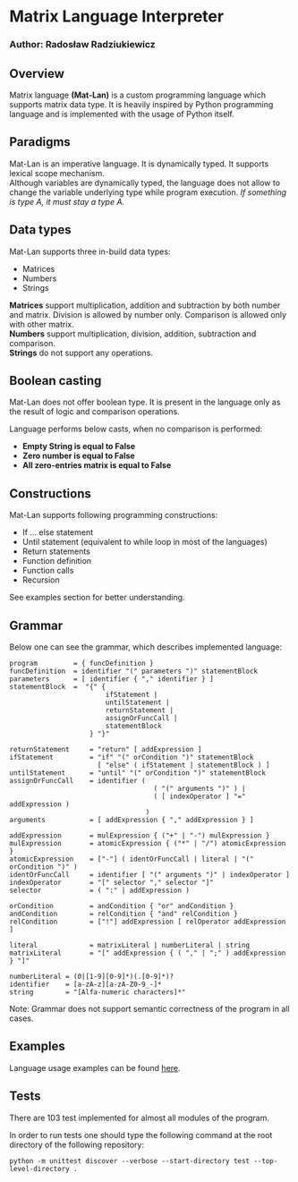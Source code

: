 # Matrix Language Interpreter

### Author: Radosław Radziukiewicz


## Overview

Matrix language **(Mat-Lan)** is a custom programming language which supports matrix data type. 
It is heavily inspired by Python programming language and is implemented with the usage 
of Python itself.  


## Paradigms

Mat-Lan is an imperative language. It is dynamically typed. It supports lexical scope 
mechanism. <br>
Although variables are dynamically typed, the language does not allow to change the 
variable underlying type while program execution.
*If something is type A, it must stay a type A.*


## Data types

Mat-Lan supports three in-build data types:

- Matrices 
- Numbers 
- Strings

**Matrices** support multiplication, addition and subtraction by both number and matrix. 
Division is allowed by number only. Comparison is allowed only with other matrix.
<br>
**Numbers** support multiplication, division, addition, subtraction and comparison.
<br>
**Strings** do not support any operations.


## Boolean casting

Mat-Lan does not offer boolean type. It is present in the language only as the result of 
logic and comparison operations. <br>

Language performs below casts, when no comparison is performed:
- **Empty String is equal to False** <br>
- **Zero number is equal to False** <br>
- **All zero-entries matrix is equal to False** <br>


## Constructions


Mat-Lan supports following programming constructions:

- If ... else statement
- Until statement (equivalent to while loop in most of the languages)
- Return statements
- Function definition 
- Function calls
- Recursion

See examples section for better understanding.


## Grammar 


Below one can see the grammar, which describes implemented language:


```
program         = { funcDefinition }
funcDefinition  = identifier "(" parameters ")" statementBlock
parameters      = [ identifier { "," identifier } ] 
statementBlock  =  "{" {
                        ifStatement |
                        untilStatement |
                        returnStatement |
                        assignOrFuncCall |
                        statementBlock
                    } "}"

returnStatement     = "return" [ addExpression ]
ifStatement         = "if" "(" orCondition ")" statementBlock
                      [ "else" ( ifStatement | statementBlock ) ]
untilStatement      = "until" "(" orCondition ")" statementBlock
assignOrFuncCall    = identifier ( 
                                    ( "(" arguments ")" ) |
                                    ( [ indexOperator ] "=" addExpression )
                                  )
arguments           = [ addExpression { "," addExpression } ]

addExpression       = mulExpression { ("+" | "-") mulExpression }
mulExpression       = atomicExpression { ("*" | "/") atomicExpression }
atomicExpression    = ["-"] ( identOrFuncCall | literal | "(" orCondition ")" )
identOrFuncCall     = identifier [ "(" arguments ")" | indexOperator ]
indexOperator       = "[" selector "," selector "]"
selector            = ( ":" | addExpression )

orCondition         = andCondition { "or" andCondition }
andCondition        = relCondition { "and" relCondition }
relCondition        = ["!"] addExpression [ relOperator addExpression ]

literal             = matrixLiteral | numberLiteral | string
matrixLiteral       = "[" addExpression { ( "," | ";" ) addExpression } "]"

numberLiteral = (0|[1-9][0-9]*)(.[0-9]*)?
identifier    = [a-zA-z][a-zA-Z0-9_-]*
string        = "[Alfa-numeric characters]*"
```

Note: Grammar does not support semantic correctness of the program in all cases.


## Examples

Language usage examples can be found [here](https://github.com/RybaPila-IT/Matrix-Language/tree/main/programs).


## Tests

There are 103 test implemented for almost all modules of the program.

In order to run tests one should type the following command 
at the root directory of the following repository:

```shell
python -m unittest discover --verbose --start-directory test --top-level-directory .
```



